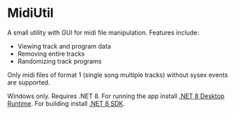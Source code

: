 # MidiUtil
A small utility with GUI for midi file manipulation.
Features include:
- Viewing track and program data
- Removing entire tracks
- Randomizing track programs

Only midi files of format 1 (single song multiple tracks) without sysex events are supported.

Windows only. Requires .NET 8.
For running the app install [.NET 8 Desktop Runtime](https://dotnet.microsoft.com/en-us/download/dotnet/8.0/runtime).
For building install [.NET 8 SDK](https://dotnet.microsoft.com/en-us/download/dotnet/8.0).
